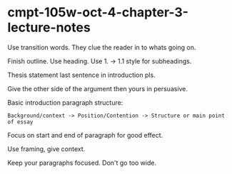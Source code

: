 # cmpt-105w-oct-4-chapter-3-lecture-notes

Use transition words. They clue the reader in to whats going on.

Finish outline. Use heading. Use 1. -> 1.1 style for subheadings.

Thesis statement last sentence in introduction pls.

Give the other side of the argument then yours in persuasive.

Basic introduction paragraph structure:
```
Background/context -> Position/Contention -> Structure or main point of essay
```

Focus on start and end of paragraph for good effect.

Use framing, give context.

Keep your paragraphs focused. Don't go too wide.